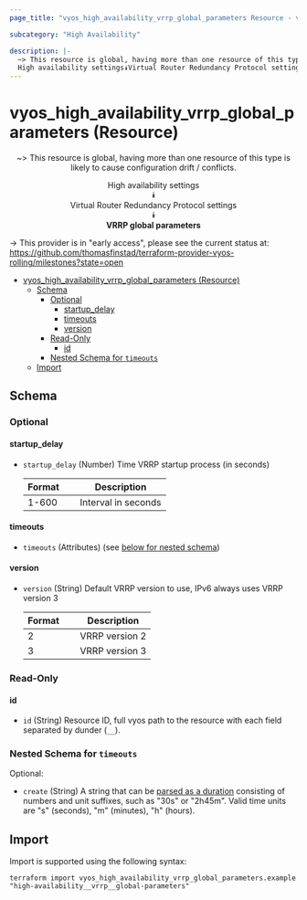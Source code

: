 ```yaml
---
page_title: "vyos_high_availability_vrrp_global_parameters Resource - vyos"

subcategory: "High Availability"

description: |-
  ~> This resource is global, having more than one resource of this type is likely to cause configuration drift / conflicts.
  High availability settings⯯Virtual Router Redundancy Protocol settings⯯VRRP global parameters
---
```


# vyos_high_availability_vrrp_global_parameters (Resource)
<center>

~> This resource is global, having more than one resource of this type is likely to cause configuration drift / conflicts.

High availability settings  
⯯  
Virtual Router Redundancy Protocol settings  
⯯  
**VRRP global parameters**


</center>

-> This provider is in "early access", please see the current status at: https://github.com/thomasfinstad/terraform-provider-vyos-rolling/milestones?state=open

<!--TOC-->

- [vyos_high_availability_vrrp_global_parameters (Resource)](#vyos_high_availability_vrrp_global_parameters-resource)
  - [Schema](#schema)
    - [Optional](#optional)
      - [startup_delay](#startup_delay)
      - [timeouts](#timeouts)
      - [version](#version)
    - [Read-Only](#read-only)
      - [id](#id)
    - [Nested Schema for `timeouts`](#nested-schema-for-timeouts)
  - [Import](#import)

<!--TOC-->

<!-- schema generated by tfplugindocs -->
## Schema

### Optional

#### startup_delay
- `startup_delay` (Number) Time VRRP startup process (in seconds)

    |  Format  &emsp;|  Description          |
    |----------|-----------------------|
    |  1-600   &emsp;|  Interval in seconds  |
#### timeouts
- `timeouts` (Attributes) (see [below for nested schema](#nestedatt--timeouts))
#### version
- `version` (String) Default VRRP version to use, IPv6 always uses VRRP version 3

    |  Format  &emsp;|  Description     |
    |----------|------------------|
    |  2       &emsp;|  VRRP version 2  |
    |  3       &emsp;|  VRRP version 3  |

### Read-Only

#### id
- `id` (String) Resource ID, full vyos path to the resource with each field separated by dunder (`__`).

<a id="nestedatt--timeouts"></a>
### Nested Schema for `timeouts`

Optional:

- `create` (String) A string that can be [parsed as a duration](https://pkg.go.dev/time#ParseDuration) consisting of numbers and unit suffixes, such as &#34;30s&#34; or &#34;2h45m&#34;. Valid time units are &#34;s&#34; (seconds), &#34;m&#34; (minutes), &#34;h&#34; (hours).

## Import

Import is supported using the following syntax:

```shell
terraform import vyos_high_availability_vrrp_global_parameters.example "high-availability__vrrp__global-parameters"
```
